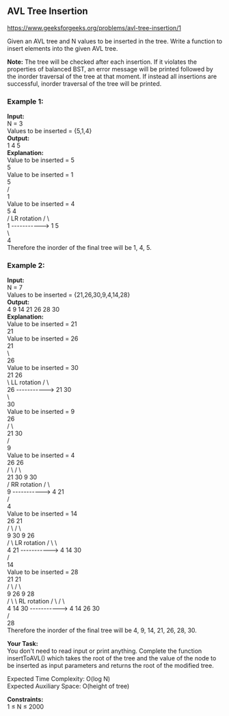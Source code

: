 <h2>AVL Tree Insertion</h2>

https://www.geeksforgeeks.org/problems/avl-tree-insertion/1

Given an AVL tree and N values to be inserted in the tree. Write a function to insert elements into the given AVL tree.

**Note:**
The tree will be checked after each insertion. 
If it violates the properties of balanced BST, an error message will be printed followed by the inorder traversal of the tree at that moment.
If instead all insertions are successful, inorder traversal of the tree will be printed.

<h3>Example 1:</h3>

**Input:** <br>
N = 3 <br>
Values to be inserted = {5,1,4} <br>
**Output:** <br>
1 4 5 <br>
**Explanation:** <br>
Value to be inserted = 5 <br>
    5 <br>
Value to be inserted = 1 <br>
    5 <br>
   / <br>
  1  <br>
Value to be inserted = 4  <br>
  5                     4  <br>
 /    LR rotation        /  \  <br>
1    ----------->       1   5  <br>
 \  <br>
 4  <br>
Therefore the inorder of the final tree will be 1, 4, 5.  <br>


<h3>Example 2:</h3>

**Input:**  <br>
N = 7  <br>
Values to be inserted = {21,26,30,9,4,14,28} <br>
**Output:** <br>
4 9 14 21 26 28 30 <br>
**Explanation:** <br>
Value to be inserted = 21  <br>
    21  <br>
Value to be inserted = 26  <br>
    21  <br>
     \  <br>
     26  <br>
Value to be inserted = 30  <br>
  21                        26  <br>
   \      LL rotation         /  \  <br>
   26    ----------->       21  30  <br>
    \  <br>
     30  <br>
Value to be inserted = 9 <br>
    26  <br>
   /  \  <br>
  21  30  <br>
 /  <br>
9  <br>
Value to be inserted = 4  <br>
      26                          26  <br>
     /  \                          /  \  <br>
    21  30                      9   30  <br>
   /          RR rotation        /  \  <br>
  9          ----------->       4  21  <br>
 /  <br>
4  <br>
Value to be inserted = 14  <br>
      26                          21  <br>
     /  \                          /  \  <br>
    9   30                      9   26  <br>
   / \          LR rotation      /  \    \  <br>
  4  21        ----------->    4  14  30  <br>
     /  <br>
    14  <br>
Value to be inserted = 28  <br>
      21                          21  <br>
     /  \                          /  \  <br>
    9   26                      9   28  <br>
   / \    \     RL rotation       / \    / \  <br>
  4  14   30   ----------->   4  14 26 30  <br>
          /  <br>
         28  <br>
Therefore the inorder of the final tree will be 4, 9, 14, 21, 26, 28, 30.  <br>


**Your Task:** <br>
You don't need to read input or print anything. Complete the function insertToAVL() which takes the root of the tree and the value of the node to be inserted as input parameters and returns the root of the modified tree. <br>

Expected Time Complexity: O(log N) <br>
Expected Auxiliary Space: O(height of tree) <br>

**Constraints:** <br>
1 ≤ N ≤ 2000 <br>
